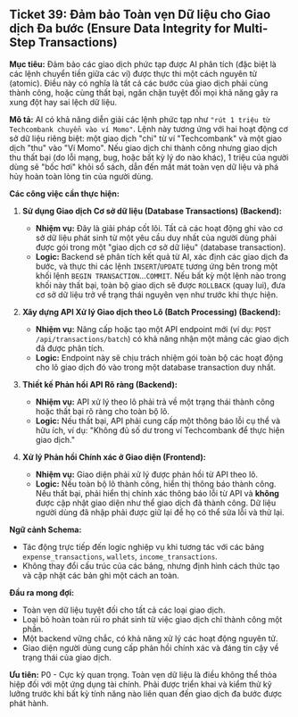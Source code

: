 ## Ticket 39: Đảm bảo Toàn vẹn Dữ liệu cho Giao dịch Đa bước (Ensure Data Integrity for Multi-Step Transactions)

**Mục tiêu:** Đảm bảo các giao dịch phức tạp được AI phân tích (đặc biệt là các lệnh chuyển tiền giữa các ví) được thực thi một cách nguyên tử (atomic). Điều này có nghĩa là tất cả các bước của giao dịch phải cùng thành công, hoặc cùng thất bại, ngăn chặn tuyệt đối mọi khả năng gây ra xung đột hay sai lệch dữ liệu.

**Mô tả:**
AI có khả năng diễn giải các lệnh phức tạp như `"rút 1 triệu từ Techcombank chuyển vào ví Momo"`. Lệnh này tương ứng với hai hoạt động cơ sở dữ liệu riêng biệt: một giao dịch "chi" từ ví "Techcombank" và một giao dịch "thu" vào "Ví Momo". Nếu giao dịch chi thành công nhưng giao dịch thu thất bại (do lỗi mạng, bug, hoặc bất kỳ lý do nào khác), 1 triệu của người dùng sẽ "bốc hơi" khỏi sổ sách, dẫn đến mất mát toàn vẹn dữ liệu và phá hủy hoàn toàn lòng tin của người dùng.

**Các công việc cần thực hiện:**

1.  **Sử dụng Giao dịch Cơ sở dữ liệu (Database Transactions) (Backend):**
    -   **Nhiệm vụ:** Đây là giải pháp cốt lõi. Tất cả các hoạt động ghi vào cơ sở dữ liệu phát sinh từ một yêu cầu duy nhất của người dùng phải được gói trong một "giao dịch cơ sở dữ liệu" (database transaction).
    -   **Logic:** Backend sẽ phân tích kết quả từ AI, xác định các giao dịch đa bước, và thực thi các lệnh `INSERT`/`UPDATE` tương ứng bên trong một khối lệnh `BEGIN TRANSACTION`...`COMMIT`. Nếu bất kỳ một lệnh nào trong khối này thất bại, toàn bộ giao dịch sẽ được `ROLLBACK` (quay lui), đưa cơ sở dữ liệu trở về trạng thái nguyên vẹn như trước khi thực hiện.

2.  **Xây dựng API Xử lý Giao dịch theo Lô (Batch Processing) (Backend):**
    -   **Nhiệm vụ:** Nâng cấp hoặc tạo một API endpoint mới (ví dụ: `POST /api/transactions/batch`) có khả năng nhận một mảng các giao dịch đã được phân tích.
    -   **Logic:** Endpoint này sẽ chịu trách nhiệm gói toàn bộ các hoạt động cho lô giao dịch đó vào trong một database transaction duy nhất.

3.  **Thiết kế Phản hồi API Rõ ràng (Backend):**
    -   **Nhiệm vụ:** API xử lý theo lô phải trả về một trạng thái thành công hoặc thất bại rõ ràng cho toàn bộ lô.
    -   **Logic:** Nếu thất bại, API phải cung cấp một thông báo lỗi cụ thể và hữu ích, ví dụ: "Không đủ số dư trong ví Techcombank để thực hiện giao dịch."

4.  **Xử lý Phản hồi Chính xác ở Giao diện (Frontend):**
    -   **Nhiệm vụ:** Giao diện phải xử lý được phản hồi từ API theo lô.
    -   **Logic:** Nếu toàn bộ lô thành công, hiển thị thông báo thành công. Nếu thất bại, phải hiển thị chính xác thông báo lỗi từ API và **không** được cập nhật giao diện như thể giao dịch đã thành công. Dữ liệu người dùng đã nhập phải được giữ lại để họ có thể sửa lỗi và thử lại.

**Ngữ cảnh Schema:**
-   Tác động trực tiếp đến logic nghiệp vụ khi tương tác với các bảng `expense_transactions`, `wallets`, `income_transactions`.
-   Không thay đổi cấu trúc của các bảng, nhưng định hình cách thức tạo và cập nhật các bản ghi một cách an toàn.

**Đầu ra mong đợi:**
-   Toàn vẹn dữ liệu tuyệt đối cho tất cả các loại giao dịch.
-   Loại bỏ hoàn toàn rủi ro phát sinh từ việc giao dịch chỉ thành công một phần.
-   Một backend vững chắc, có khả năng xử lý các hoạt động nguyên tử.
-   Giao diện người dùng cung cấp phản hồi chính xác và đáng tin cậy về trạng thái của giao dịch.

**Ưu tiên:** P0 - Cực kỳ quan trọng. Toàn vẹn dữ liệu là điều không thể thỏa hiệp đối với một ứng dụng tài chính. Phải được triển khai và kiểm thử kỹ lưỡng trước khi bất kỳ tính năng nào liên quan đến giao dịch đa bước được phát hành.